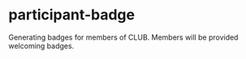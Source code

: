 # participant-badge
Generating badges for members of CLUB. Members will be provided welcoming badges.
